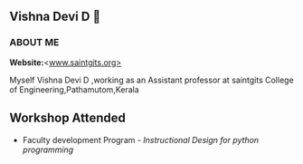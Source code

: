 ## Vishna Devi D 👋


### ABOUT ME

**Website:**<www.saintgits.org>

Myself Vishna Devi D ,working as an Assistant professor at saintgits College of Engineering,Pathamutom,Kerala 
## Workshop Attended
- Faculty development Program - *Instructional Design for python programming*

<!--
**vishna-tech/vishna-tech** is a ✨ _special_ ✨ repository because its `README.md` (this file) appears on your GitHub profile.

Here are some ideas to get you started:

- 🔭 I’m currently working on ...
- 🌱 I’m currently learning ...
- 👯 I’m looking to collaborate on ...
- 🤔 I’m looking for help with ...
- 💬 Ask me about ...
- 📫 How to reach me: ...
- 😄 Pronouns: ...
- ⚡ Fun fact: ...
-->
